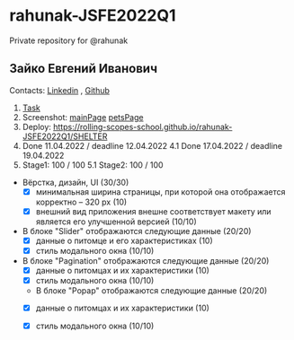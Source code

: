
# rahunak-JSFE2022Q1
Private repository for @rahunak

## Зайко Евгений Иванович
Contacts: [Linkedin](https://www.linkedin.com/in/rahunak/) , [Github](https://github.com/rahunak)


1. [Task](https://github.com/rolling-scopes-school/tasks/blob/master/stage1/stream1/shelter/README.md#%D0%BD%D0%B5%D0%B4%D0%B5%D0%BB%D1%8F-1)
2. Screenshot:
   [mainPage](https://user-images.githubusercontent.com/31304532/162741408-88a0013a-86e8-4283-9dde-aabc00398272.png)
   [petsPage](https://user-images.githubusercontent.com/31304532/162741446-4a2401f7-30fb-49f3-b4bd-a23a89e62e32.png)
3. Deploy: https://rolling-scopes-school.github.io/rahunak-JSFE2022Q1/SHELTER
4. Done 11.04.2022 / deadline 12.04.2022
4.1 Done 17.04.2022 / deadline 19.04.2022
5.  Stage1: 100 / 100
5.1 Stage2: 100 / 100

- Вёрстка, дизайн, UI (30/30)
  - [x] минимальная ширина страницы, при которой она отображается корректно – 320 рх (10)
  - [x] внешний вид приложения внешне соответствует макету или является его улучшенной версией (10/10)   
- В блоке "Slider" отображаются следующие данные (20/20)
  - [x] данные о питомце и его характеристиках (10)
  - [X] стиль модального окна (10/10) 
- В блоке "Pagination" отображаются следующие данные (20/20)
  - [x] данные о питомцах и их характеристики (10)
  - [X] стиль модального окна (10/10) 
  - В блоке "Popap" отображаются следующие данные (20/20)
  - [x] данные о питомцах и их характеристики (10)
  - [X] стиль модального окна (10/10) 

